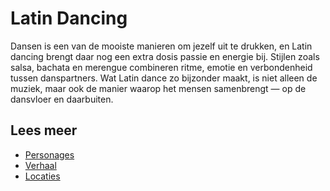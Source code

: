 # Latin Dancing

Dansen is een van de mooiste manieren om jezelf uit te drukken, en Latin dancing brengt daar nog een extra dosis passie en energie bij. Stijlen zoals salsa, bachata en merengue combineren ritme, emotie en verbondenheid tussen danspartners. Wat Latin dance zo bijzonder maakt, is niet alleen de muziek, maar ook de manier waarop het mensen samenbrengt — op de dansvloer en daarbuiten.

## Lees meer
- [Personages](personages.md)
- [Verhaal](verhaal.md)
- [Locaties](locaties.md)

